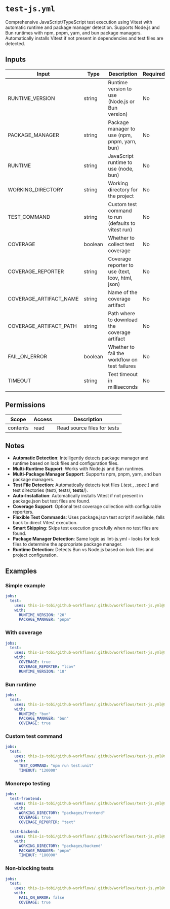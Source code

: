 # `test-js.yml`

Comprehensive JavaScript/TypeScript test execution using Vitest with automatic runtime and package manager detection. Supports Node.js and Bun runtimes with npm, pnpm, yarn, and bun package managers. Automatically installs Vitest if not present in dependencies and test files are detected.

## Inputs

| Input                  | Type    | Description                                         | Required | Default             |
| ---------------------- | ------- | --------------------------------------------------- | -------- | ------------------- |
| RUNTIME_VERSION        | string  | Runtime version to use (Node.js or Bun version)     | No       | "22"                |
| PACKAGE_MANAGER        | string  | Package manager to use (npm, pnpm, yarn, bun)       | No       | "npm"               |
| RUNTIME                | string  | JavaScript runtime to use (node, bun)               | No       | "node"              |
| WORKING_DIRECTORY      | string  | Working directory for the project                   | No       | "."                 |
| TEST_COMMAND           | string  | Custom test command to run (defaults to vitest run) | No       | ""                  |
| COVERAGE               | boolean | Whether to collect test coverage                    | No       | false               |
| COVERAGE_REPORTER      | string  | Coverage reporter to use (text, lcov, html, json)   | No       | "text"              |
| COVERAGE_ARTIFACT_NAME | string  | Name of the coverage artifact                       | No       | unit-tests-coverage |
| COVERAGE_ARTIFACT_PATH | string  | Path where to download the coverage artifact        | No       | ./coverage          |
| FAIL_ON_ERROR          | boolean | Whether to fail the workflow on test failures       | No       | true                |
| TIMEOUT                | string  | Test timeout in milliseconds                        | No       | "60000"             |

## Permissions

| Scope    | Access | Description                 |
| -------- | ------ | --------------------------- |
| contents | read   | Read source files for tests |

## Notes

- **Automatic Detection**: Intelligently detects package manager and runtime based on lock files and configuration files.
- **Multi-Runtime Support**: Works with Node.js and Bun runtimes.
- **Multi-Package Manager Support**: Supports npm, pnpm, yarn, and bun package managers.
- **Test File Detection**: Automatically detects test files (*.test.*, *.spec.*) and test directories (test/, tests/, __tests__/).
- **Auto-Installation**: Automatically installs Vitest if not present in package.json but test files are found.
- **Coverage Support**: Optional test coverage collection with configurable reporters.
- **Flexible Test Commands**: Uses package.json test script if available, falls back to direct Vitest execution.
- **Smart Skipping**: Skips test execution gracefully when no test files are found.
- **Package Manager Detection**: Same logic as lint-js.yml - looks for lock files to determine the appropriate package manager.
- **Runtime Detection**: Detects Bun vs Node.js based on lock files and project configuration.

## Examples

### Simple example

```yaml
jobs:
  test:
    uses: this-is-tobi/github-workflows/.github/workflows/test-js.yml@main
    with:
      RUNTIME_VERSION: "20"
      PACKAGE_MANAGER: "pnpm"
```

### With coverage

```yaml
jobs:
  test:
    uses: this-is-tobi/github-workflows/.github/workflows/test-js.yml@main
    with:
      COVERAGE: true
      COVERAGE_REPORTER: "lcov"
      RUNTIME_VERSION: "18"
```

### Bun runtime

```yaml
jobs:
  test:
    uses: this-is-tobi/github-workflows/.github/workflows/test-js.yml@main
    with:
      RUNTIME: "bun"
      PACKAGE_MANAGER: "bun"
      COVERAGE: true
```

### Custom test command

```yaml
jobs:
  test:
    uses: this-is-tobi/github-workflows/.github/workflows/test-js.yml@main
    with:
      TEST_COMMAND: "npm run test:unit"
      TIMEOUT: "120000"
```

### Monorepo testing

```yaml
jobs:
  test-frontend:
    uses: this-is-tobi/github-workflows/.github/workflows/test-js.yml@main
    with:
      WORKING_DIRECTORY: "packages/frontend"
      COVERAGE: true
      COVERAGE_REPORTER: "text"
      
  test-backend:
    uses: this-is-tobi/github-workflows/.github/workflows/test-js.yml@main
    with:
      WORKING_DIRECTORY: "packages/backend"
      PACKAGE_MANAGER: "pnpm"
      TIMEOUT: "180000"
```

### Non-blocking tests

```yaml
jobs:
  test:
    uses: this-is-tobi/github-workflows/.github/workflows/test-js.yml@main
    with:
      FAIL_ON_ERROR: false
      COVERAGE: true
```
